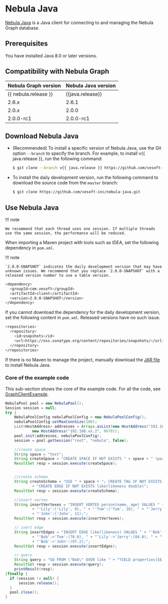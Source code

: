 # Nebula Java

[Nebula Java](https://github.com/vesoft-inc/nebula-java/tree/{{java.branch}}) is a Java client for connecting to and managing the Nebula Graph database.

## Prerequisites

You have installed Java 8.0 or later versions.

## Compatibility with Nebula Graph

|Nebula Graph version|Nebula Java version|
|:---|:---|
|{{ nebula.release }}|{{java.release}}|
|2.6.x|2.6.1|
|2.0.x|2.0.0|
|2.0.0-rc1|2.0.0-rc1|

## Download Nebula Java

- (Recommended) To install a specific version of Nebula Java, use the Git option `--branch` to specify the branch. For example, to install v{{ java.release }}, run the following command:

  ```bash
  $ git clone --branch v{{ java.release }} https://github.com/vesoft-inc/nebula-java.git
  ```

- To install the daily development version, run the following command to download the source code from the `master` branch:

  ```bash
  $ git clone https://github.com/vesoft-inc/nebula-java.git
  ```

## Use Nebula Java

!!! note

    We recommend that each thread uses one session. If multiple threads use the same session, the performance will be reduced.

When importing a Maven project with tools such as IDEA, set the following dependency in `pom.xml`.

!!! note

    `2.0.0-SNAPSHOT` indicates the daily development version that may have unknown issues. We recommend that you replace `2.0.0-SNAPSHOT` with a released version number to use a table version.

```bash
<dependency>
  <groupId>com.vesoft</groupId>
  <artifactId>client</artifactId>
  <version>2.0.0-SNAPSHOT</version>
</dependency>
```

If you cannot download the dependency for the daily development version, set the following content in `pom.xml`. Released versions have no such issue.

```bash
<repositories> 
  <repository> 
    <id>snapshots</id> 
    <url>https://oss.sonatype.org/content/repositories/snapshots/</url> 
  </repository> 
</repositories>
```

If there is no Maven to manage the project, manually download the [JAR file](https://repo1.maven.org/maven2/com/vesoft/) to install Nebula Java.

### Core of the example code

This sub-section shows the core of the example code. For all the code, see [GraphClientExample](https://github.com/vesoft-inc/nebula-java/blob/master/examples/src/main/java/com/vesoft/nebula/examples/GraphClientExample.java).

```java
NebulaPool pool = new NebulaPool();
Session session = null;
try {
    NebulaPoolConfig nebulaPoolConfig = new NebulaPoolConfig();
    nebulaPoolConfig.setMaxConnSize(100);
    List<HostAddress> addresses = Arrays.asList(new HostAddress("192.168.xx.1", 9669),
            new HostAddress("192.168.xx.2", 9670));
    pool.init(addresses, nebulaPoolConfig);
    session = pool.getSession("root", "nebula", false);

    //create space
    String space = "test";
    String createSpace = "CREATE SPACE IF NOT EXISTS " + space + " (partition_num=15, replica_factor=1, vid_type=fixed_string(30)); ";
    ResultSet resp = session.execute(createSpace);


    //create schema
    String createSchema = "USE " + space + "; CREATE TAG IF NOT EXISTS person(name string, age int);"
            + "CREATE EDGE IF NOT EXISTS like(likeness double)";
    ResultSet resp = session.execute(createSchema);

    //insert vertex
    String insertVertexes = "INSERT VERTEX person(name, age) VALUES " + "'Bob':('Bob', 10), "
            + "'Lily':('Lily', 9), " + "'Tom':('Tom', 10), " + "'Jerry':('Jerry', 13), "
            + "'John':('John', 11);";
    ResultSet resp = session.execute(insertVertexes);

    // inert edge
    String insertEdges = "INSERT EDGE like(likeness) VALUES " + "'Bob'->'Lily':(80.0), "
            + "'Bob'->'Tom':(70.0), " + "'Lily'->'Jerry':(84.0), " + "'Tom'->'Jerry':(68.3), "
            + "'Bob'->'John':(97.2);";
    ResultSet resp = session.execute(insertEdges);

    // query
    String query = "GO FROM \"Bob\" OVER like " + "YIELD properties($$).name, properties($$).age, properties(edge).likeness";
    ResultSet resp = session.execute(query);
    printResult(resp);
}finally {
  if (session != null) {
      session.release();
  }
  pool.close();
}
```
